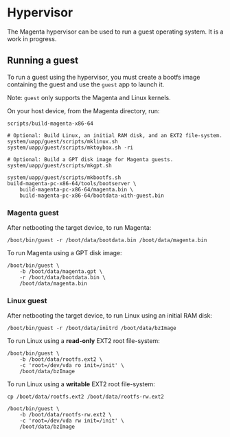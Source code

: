 # Hypervisor

The Magenta hypervisor can be used to run a guest operating system. It is a work
in progress.

## Running a guest

To run a guest using the hypervisor, you must create a bootfs image containing
the guest and use the `guest` app to launch it.

Note: `guest` only supports the Magenta and Linux kernels.

On your host device, from the Magenta directory, run:
```
scripts/build-magenta-x86-64

# Optional: Build Linux, an initial RAM disk, and an EXT2 file-system.
system/uapp/guest/scripts/mklinux.sh
system/uapp/guest/scripts/mktoybox.sh -ri

# Optional: Build a GPT disk image for Magenta guests.
system/uapp/guest/scripts/mkgpt.sh

system/uapp/guest/scripts/mkbootfs.sh
build-magenta-pc-x86-64/tools/bootserver \
    build-magenta-pc-x86-64/magenta.bin \
    build-magenta-pc-x86-64/bootdata-with-guest.bin
```

### Magenta guest

After netbooting the target device, to run Magenta:
```
/boot/bin/guest -r /boot/data/bootdata.bin /boot/data/magenta.bin
```

To run Magenta using a GPT disk image:
```
/boot/bin/guest \
    -b /boot/data/magenta.gpt \
    -r /boot/data/bootdata.bin \
    /boot/data/magenta.bin
```

### Linux guest

After netbooting the target device, to run Linux using an initial RAM disk:
```
/boot/bin/guest -r /boot/data/initrd /boot/data/bzImage
```

To run Linux using a **read-only** EXT2 root file-system:
```
/boot/bin/guest \
    -b /boot/data/rootfs.ext2 \
    -c 'root=/dev/vda ro init=/init' \
    /boot/data/bzImage
```

To run Linux using a **writable** EXT2 root file-system:
```
cp /boot/data/rootfs.ext2 /boot/data/rootfs-rw.ext2

/boot/bin/guest \
    -b /boot/data/rootfs-rw.ext2 \
    -c 'root=/dev/vda rw init=/init' \
    /boot/data/bzImage
```
